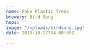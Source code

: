 ```yaml
---
name: Fake Plastic Trees
brewery: Bird Song
hops: ''
image: "/uploads/birdsong.jpg"
date: 2019-10-27T04:00:00Z

---
```

